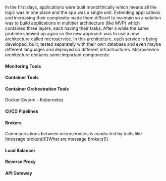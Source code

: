 In the first days, applications were built monolithically which means all the logic was in one place and the app was a single unit. Extending applications and increasing their complexity made them difficult to maintain so a solution was to build applications in multitier architecture (like MVP) which contained three layers, each having their tasks. After a while the same problem showed up again so the new approach was to use a new architecture called microservice. 
In this architecture, each service is being developed, built, tested separately with their own database and even maybe different languages and deployed on different infrastructures. 
Microservice architecture contains some important components:


#### Monitoring Tools


#### Container Tools


#### Container Orchestration Tools
Docker Swarm - Kubernetes


#### CI/CD Pipelines


#### Brokers
Communications between microservices is conducted by tools like [message brokers]([[What are message brokers]]). 


#### Load Balancer


#### Reverse Proxy


#### API Gateway
